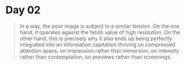 # Day 02

> In a way, the poor image is subject to a similar tension. On the one hand, it operates against the fetish value of high resolution. On the other hand, this is precisely why it also ends up being perfectly integrated into an information capitalism thriving on compressed attention spans, on impression rather than immersion, on intensity rather than contemplation, on previews rather than screenings.
